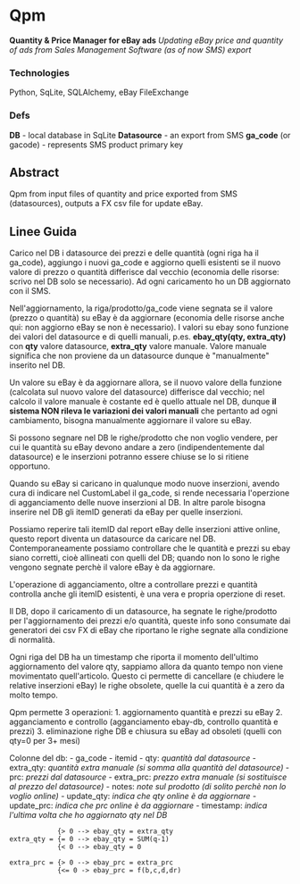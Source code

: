 Qpm
===

__Quantity & Price Manager for eBay ads__
_Updating eBay price and quantity of ads from Sales Management Software (as of now SMS) export_

### Technologies
Python, SqLite, SQLAlchemy, eBay FileExchange

### Defs

__DB__ - local database in SqLite
__Datasource__ - an export from SMS
__ga_code__ (or gacode) - represents SMS product primary key


Abstract
--------
Qpm from input files of quantity and price exported from SMS (datasources), outputs a FX csv file for update eBay.


Linee Guida
-----------
Carico nel DB i datasource dei prezzi e delle quantità (ogni riga ha il ga_code), aggiungo i nuovi ga_code e aggiorno quelli esistenti se il nuovo valore di prezzo o quantità differisce dal vecchio (economia delle risorse: scrivo nel DB solo se necessario). Ad ogni caricamento ho un DB aggiornato con il SMS.

Nell'aggiornamento, la riga/prodotto/ga_code viene segnata se il valore (prezzo o quantità) su eBay è da aggiornare (economia delle risorse anche qui: non aggiorno eBay se non è necessario). I valori su ebay sono funzione dei valori del datasource e di quelli manuali, p.es. __ebay_qty(qty, extra_qty)__ con __qty__ valore datasource, __extra_qty__ valore manuale. Valore manuale significa che non proviene da un datasource dunque è "manualmente" inserito nel DB.

Un valore su eBay è da aggiornare allora, se il nuovo valore della funzione (calcolata sul nuovo valore del datasource) differisce dal vecchio; nel calcolo il valore manuale è costante ed è quello attuale nel DB, dunque __il sistema NON rileva le variazioni dei valori manuali__ che pertanto ad ogni cambiamento, bisogna manualmente aggiornare il valore su eBay.

Si possono segnare nel DB le righe/prodotto che non voglio vendere, per cui le quantità su eBay devono andare a zero (indipendentemente dal datasource) e le inserzioni potranno essere chiuse se lo si ritiene opportuno.

Quando su eBay si caricano in qualunque modo nuove inserzioni, avendo cura di indicare nel CustomLabel il ga_code, si rende necessaria l'operzione di agganciamento delle nuove inserzioni al DB. In altre parole bisogna inserire nel DB gli itemID generati da eBay per quelle inserzioni. 

Possiamo reperire tali itemID dal report eBay delle inserzioni attive online, questo report diventa un datasource da caricare nel DB. Contemporaneamente possiamo controllare che le quantità e prezzi su ebay siano corretti, cioè allineati con quelli del DB; quando non lo sono le righe vengono segnate perchè il valore eBay è da aggiornare.

L'operazione di agganciamento, oltre a controllare prezzi e quantità controlla anche gli itemID esistenti, è una vera e propria operzione di reset.

Il DB, dopo il caricamento di un datasource, ha segnate le righe/prodotto per l'aggiornamento dei prezzi e/o quantità, queste info sono consumate dai generatori dei csv FX di eBay che riportano le righe segnate alla condizione di normalità.

 Ogni riga del DB ha un timestamp che riporta il momento dell'ultimo aggiornamento del valore qty, sappiamo allora da quanto tempo non viene movimentato quell'articolo. Questo ci permette di cancellare (e chiudere le relative inserzioni eBay) le righe obsolete, quelle la cui quantità è a zero da molto tempo.


Qpm permette 3 operazioni:
	1. aggiornamento quantità e prezzi su eBay
	2. agganciamento e controllo (agganciamento ebay-db, controllo quantità e prezzi)
	3. eliminazione righe DB e chiusura su eBay ad obsoleti (quelli con qty=0 per 3+ mesi)


Colonne del db: 
	- ga_code
	- itemid
	- qty: _quantità dal datasource_
	- extra_qty: _quantità extra manuale (si somma alla quantità del datasource)_
	- prc: _prezzi dal datasource_
	- extra_prc: _prezzo extra manuale (si sostituisce al prezzo del datasource)_
	- notes: _note sul prodotto (di solito perchè non lo voglio online)_
	- update_qty: _indica che qty online è da aggiornare_
	- update_prc: _indica che prc online è da aggiornare_
	- timestamp: _indica l'ultima volta che ho aggiornato qty nel DB_



                {> 0 --> ebay_qty = extra_qty
    extra_qty = {= 0 --> ebay_qty = SUM(q-1)
                {< 0 --> ebay_qty = 0

    extra_prc = {> 0 --> ebay_prc = extra_prc
    			{<= 0 -> ebay_prc = f(b,c,d,dr) 